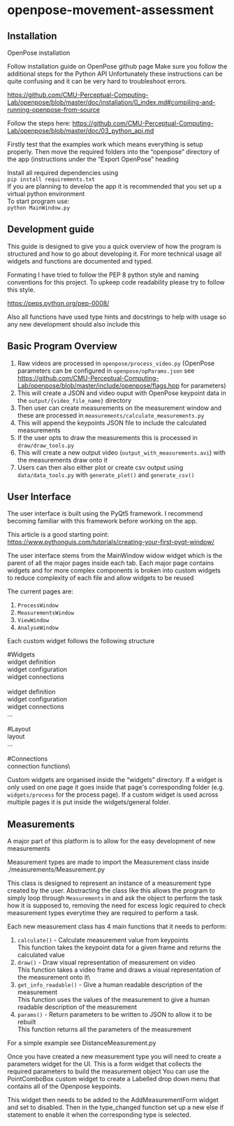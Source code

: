 # openpose-movement-assessment


## Installation


OpenPose installation

Follow installation guide on OpenPose github page
Make sure you follow the additional steps for the Python API
Unfortunately these instructions can be quite confusing and it can be very hard to troubleshoot errors. 

https://github.com/CMU-Perceptual-Computing-Lab/openpose/blob/master/doc/installation/0_index.md#compiling-and-running-openpose-from-source



Follow the steps here:
https://github.com/CMU-Perceptual-Computing-Lab/openpose/blob/master/doc/03_python_api.md

Firstly test that the examples work which means everything is setup properly.
Then move the required folders into the “openpose” directory of the app (instructions under the “Export OpenPose” heading

Install all required dependencies using\
`pip install requirements.txt`\
If you are planning to develop the app it is recommended that you set up a virtual python environment\
To start program use:\
`python MainWindow.py`

## Development guide
This guide is designed to give you a quick overview of how the program is structured and how to go about developing it. For more technical usage all widgets and functions are documented and typed. 

Formating
I have tried to follow the PEP 8 python style and naming conventions for this project. To upkeep code readability please try to follow this style.

https://peps.python.org/pep-0008/

Also all functions have used type hints and docstrings to help with usage so any new development should also include this


## Basic Program Overview

1. Raw videos are processed in `openpose/process_video.py` (OpenPose parameters can be configured in `openpose/opParams.json` see https://github.com/CMU-Perceptual-Computing-Lab/openpose/blob/master/include/openpose/flags.hpp for parameters)
2. This will create a JSON and video ouput with OpenPose keypoint data in the `output/{video_file_name}` directory
3. Then user can create measurements on the measurement window and these are processed in `measurements/calculate_measurements.py`
4. This will append the keypoints JSON file to include the calculated measurements
5. If the user opts to draw the measurements this is processed in `draw/draw_tools.py`
6. This will create a new output video (`output_with_measurements.avi`) with the measurements draw onto it
7. Users can then also either plot or create csv output using `data/data_tools.py` with `generate_plot()` and `generate_csv()`


## User Interface

The user interface is built using the PyQt5 framework. I recommend becoming familiar with this framework before working on the app.

This article is a good starting point:
https://www.pythonguis.com/tutorials/creating-your-first-pyqt-window/


The user interface stems from the MainWindow widow widget which is the parent of all the major pages inside each tab.
Each major page contains widgets and for more complex components is broken into custom widgets to reduce complexity of each file and allow widgets to be reused

The current pages are:
1. `ProcessWindow`
2. `MeasurementsWindow`
3. `ViewWindow`
4. `AnalyseWindow`

Each custom widget follows the following structure

#Widgets\
widget definition\
widget configuration\
widget connections\
\
widget definition\
widget configuration\
widget connections\
…\
\
#Layout\
layout \
…\
\
#Connections\
connection functions\

Custom widgets are organised inside the “widgets” directory. If a widget is only used on one page it goes inside that page's corresponding folder (e.g. `widgets/process` for the process page). If a custom widget is used across multiple pages it is put inside the widgets/general folder.



## Measurements

A major part of this platform is to allow for the easy development of new measurements

Measurement types are made to import the Measurement class inside ./measurements/Measurement.py

This class is designed to represent an instance of a measurement type created by the user.
Abstracting the class like this allows the program to simply loop through `Measurements` in and ask the object to perform the task how it is supposed to, removing the need for excess logic required to check measurement types everytime they are required to perform a task.

Each new measurement class has 4 main functions that it needs to perform:

1. `calculate()` - Calculate measurement value from keypoints\
This function takes the keypoint data for a given frame and returns the calculated value
2. `draw()` - Draw visual representation of measurement on video\
This function takes a video frame and draws a visual representation of the measurement onto it\
3. `get_info_readable()` - Give a human readable description of the measurement\
This function uses the values of the measurement to give a human readable description of the measurement
4. `params()` - Return parameters to be written to JSON to allow it to be rebuilt\
This function returns all the parameters of the measurement

For a simple example see DistanceMeasurement.py

Once you have created a new measurement type you will need to create a parameters widget for the UI. 
This is a form widget that collects the required parameters to build the measurement object
You can use the PointComboBox custom widget to create a Labelled drop down menu that contains all of the Openpose keypoints.

This widget then needs to be added to the AddMeasurementForm widget and set to disabled.
Then in the type_changed function set up a new else if statement to enable it when the corresponding type is selected.


